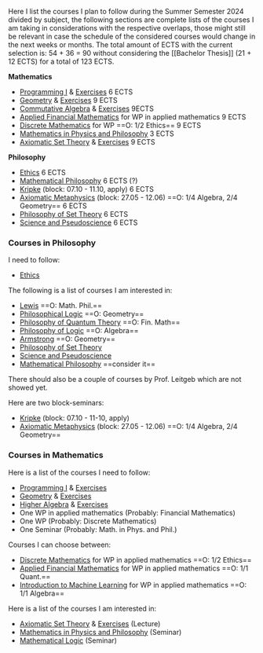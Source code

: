 Here I list the courses I plan to follow during the Summer Semester 2024 divided by subject, the following sections are complete lists of the courses I am taking in considerations with the respective overlaps, those might still be relevant in case the schedule of the considered courses would change in the next weeks or months. The total amount of ECTS with the current selection is: 54 + 36 = 90 without considering the [[Bachelor Thesis]] (21 + 12 ECTS) for a total of 123 ECTS.

**Mathematics**
- [Programming I](https://lsf.verwaltung.uni-muenchen.de/qisserver/rds?state=verpublish&status=init&vmfile=no&publishid=1025060&moduleCall=webInfo&publishConfFile=webInfo&publishSubDir=veranstaltung) & [Exercises](https://lsf.verwaltung.uni-muenchen.de/qisserver/rds?state=verpublish&status=init&vmfile=no&publishid=1025061&moduleCall=webInfo&publishConfFile=webInfo&publishSubDir=veranstaltung) 6 ECTS
- [Geometry](https://lsf.verwaltung.uni-muenchen.de/qisserver/rds?state=verpublish&status=init&vmfile=no&publishid=1025072&moduleCall=webInfo&publishConfFile=webInfo&publishSubDir=veranstaltung) & [Exercises](https://lsf.verwaltung.uni-muenchen.de/qisserver/rds?state=verpublish&status=init&vmfile=no&publishid=1026730&moduleCall=webInfo&publishConfFile=webInfo&publishSubDir=veranstaltung) 9 ECTS
- [Commutative Algebra](https://lsf.verwaltung.uni-muenchen.de/qisserver/rds?state=verpublish&status=init&vmfile=no&publishid=1027612&moduleCall=webInfo&publishConfFile=webInfo&publishSubDir=veranstaltung) & [Exercises](https://lsf.verwaltung.uni-muenchen.de/qisserver/rds?state=verpublish&status=init&vmfile=no&publishid=1025088&moduleCall=webInfo&publishConfFile=webInfo&publishSubDir=veranstaltung) 9ECTS
- [Applied Financial Mathematics](https://lsf.verwaltung.uni-muenchen.de/qisserver/rds?state=verpublish&status=init&vmfile=no&publishid=1025089&moduleCall=webInfo&publishConfFile=webInfo&publishSubDir=veranstaltung) for WP in applied mathematics 9 ECTS
- [Discrete Mathematics](https://lsf.verwaltung.uni-muenchen.de/qisserver/rds?state=verpublish&status=init&vmfile=no&publishid=1025066&moduleCall=webInfo&publishConfFile=webInfo&publishSubDir=veranstaltung) for WP ==O: 1/2 Ethics== 9 ECTS
- [Mathematics in Physics and Philosophy](https://lsf.verwaltung.uni-muenchen.de/qisserver/rds?state=verpublish&status=init&vmfile=no&publishid=1025836&moduleCall=webInfo&publishConfFile=webInfo&publishSubDir=veranstaltung) 3 ECTS
- [Axiomatic Set Theory](https://lsf.verwaltung.uni-muenchen.de/qisserver/rds?state=verpublish&status=init&vmfile=no&publishid=1028100&moduleCall=webInfo&publishConfFile=webInfo&publishSubDir=veranstaltung) & [Exercises](https://lsf.verwaltung.uni-muenchen.de/qisserver/rds?state=verpublish&status=init&vmfile=no&publishid=1028149&moduleCall=webInfo&publishConfFile=webInfo&publishSubDir=veranstaltung) 9 ECTS

**Philosophy**
- [Ethics](https://lsf.verwaltung.uni-muenchen.de/qisserver/rds?state=verpublish&status=init&vmfile=no&publishid=1027573&moduleCall=webInfo&publishConfFile=webInfo&publishSubDir=veranstaltung) 6 ECTS
- [Mathematical Philosophy](https://lsf.verwaltung.uni-muenchen.de/qisserver/rds?state=verpublish&status=init&vmfile=no&publishid=1027675&moduleCall=webInfo&publishConfFile=webInfo&publishSubDir=veranstaltung) 6 ECTS (?)
- [Kripke](https://lsf.verwaltung.uni-muenchen.de/qisserver/rds?state=verpublish&status=init&vmfile=no&publishid=1029647&moduleCall=webInfo&publishConfFile=webInfo&publishSubDir=veranstaltung) (block: 07.10 - 11.10, apply) 6 ECTS
- [Axiomatic Metaphysics](https://lsf.verwaltung.uni-muenchen.de/qisserver/rds?state=verpublish&status=init&vmfile=no&publishid=1027676&moduleCall=webInfo&publishConfFile=webInfo&publishSubDir=veranstaltung) (block: 27.05 - 12.06) ==O: 1/4 Algebra, 2/4 Geometry==  6 ECTS
- [Philosophy of Set Theory](https://lsf.verwaltung.uni-muenchen.de/qisserver/rds?state=verpublish&status=init&vmfile=no&publishid=1027681&moduleCall=webInfo&publishConfFile=webInfo&publishSubDir=veranstaltung) 6 ECTS
- [Science and Pseudoscience](https://lsf.verwaltung.uni-muenchen.de/qisserver/rds?state=verpublish&status=init&vmfile=no&publishid=1027662&moduleCall=webInfo&publishConfFile=webInfo&publishSubDir=veranstaltung) 6 ECTS
### Courses in Philosophy
I need to follow:
- [Ethics](https://lsf.verwaltung.uni-muenchen.de/qisserver/rds?state=verpublish&status=init&vmfile=no&publishid=1027573&moduleCall=webInfo&publishConfFile=webInfo&publishSubDir=veranstaltung)

The following is a list of courses I am interested in:
- [Lewis](https://lsf.verwaltung.uni-muenchen.de/qisserver/rds?state=verpublish&status=init&vmfile=no&publishid=1029668&moduleCall=webInfo&publishConfFile=webInfo&publishSubDir=veranstaltung) ==O: Math. Phil.==
- [Philosophical Logic](https://lsf.verwaltung.uni-muenchen.de/qisserver/rds?state=verpublish&status=init&vmfile=no&publishid=1027678&moduleCall=webInfo&publishConfFile=webInfo&publishSubDir=veranstaltung) ==O: Geometry==
- [Philosophy of Quantum Theory](https://lsf.verwaltung.uni-muenchen.de/qisserver/rds?state=verpublish&status=init&vmfile=no&publishid=1027661&moduleCall=webInfo&publishConfFile=webInfo&publishSubDir=veranstaltung) ==O: Fin. Math==
- [Philosophy of Logic](https://lsf.verwaltung.uni-muenchen.de/qisserver/rds?state=verpublish&status=init&vmfile=no&publishid=1027685&moduleCall=webInfo&publishConfFile=webInfo&publishSubDir=veranstaltung) ==O: Algebra==
- [Armstrong](https://lsf.verwaltung.uni-muenchen.de/qisserver/rds?state=verpublish&status=init&vmfile=no&publishid=1029664&moduleCall=webInfo&publishConfFile=webInfo&publishSubDir=veranstaltung) ==O: Geometry==
- [Philosophy of Set Theory](https://lsf.verwaltung.uni-muenchen.de/qisserver/rds?state=verpublish&status=init&vmfile=no&publishid=1027681&moduleCall=webInfo&publishConfFile=webInfo&publishSubDir=veranstaltung)
- [Science and Pseudoscience](https://lsf.verwaltung.uni-muenchen.de/qisserver/rds?state=verpublish&status=init&vmfile=no&publishid=1027662&moduleCall=webInfo&publishConfFile=webInfo&publishSubDir=veranstaltung)
- [Mathematical Philosophy](https://lsf.verwaltung.uni-muenchen.de/qisserver/rds?state=verpublish&status=init&vmfile=no&publishid=1027675&moduleCall=webInfo&publishConfFile=webInfo&publishSubDir=veranstaltung) ==consider it==

There should also be a couple of courses by Prof. Leitgeb which are not showed yet.

Here are two block-seminars:
- [Kripke](https://lsf.verwaltung.uni-muenchen.de/qisserver/rds?state=verpublish&status=init&vmfile=no&publishid=1029647&moduleCall=webInfo&publishConfFile=webInfo&publishSubDir=veranstaltung) (block: 07.10 - 11-10, apply)
- [Axiomatic Metaphysics](https://lsf.verwaltung.uni-muenchen.de/qisserver/rds?state=verpublish&status=init&vmfile=no&publishid=1027676&moduleCall=webInfo&publishConfFile=webInfo&publishSubDir=veranstaltung) (block: 27.05 - 12.06) ==O: 1/4 Algebra, 2/4 Geometry==
### Courses in Mathematics
Here is a list of the courses I need to follow:
- [Programming I](https://lsf.verwaltung.uni-muenchen.de/qisserver/rds?state=verpublish&status=init&vmfile=no&publishid=1025060&moduleCall=webInfo&publishConfFile=webInfo&publishSubDir=veranstaltung) & [Exercises](https://lsf.verwaltung.uni-muenchen.de/qisserver/rds?state=verpublish&status=init&vmfile=no&publishid=1025061&moduleCall=webInfo&publishConfFile=webInfo&publishSubDir=veranstaltung)
- [Geometry](https://lsf.verwaltung.uni-muenchen.de/qisserver/rds?state=verpublish&status=init&vmfile=no&publishid=1025072&moduleCall=webInfo&publishConfFile=webInfo&publishSubDir=veranstaltung) & [Exercises](https://lsf.verwaltung.uni-muenchen.de/qisserver/rds?state=verpublish&status=init&vmfile=no&publishid=1026730&moduleCall=webInfo&publishConfFile=webInfo&publishSubDir=veranstaltung)
- [Higher Algebra](https://lsf.verwaltung.uni-muenchen.de/qisserver/rds?state=verpublish&status=init&vmfile=no&publishid=1025086&moduleCall=webInfo&publishConfFile=webInfo&publishSubDir=veranstaltung) & [Exercises](https://lsf.verwaltung.uni-muenchen.de/qisserver/rds?state=verpublish&status=init&vmfile=no&publishid=1025088&moduleCall=webInfo&publishConfFile=webInfo&publishSubDir=veranstaltung)
- One WP in applied mathematics (Probably: Financial Mathematics)
- One WP (Probably: Discrete Mathematics)
- One Seminar (Probably: Math. in Phys. and Phil.)

Courses I can choose between:
- [Discrete Mathematics](https://lsf.verwaltung.uni-muenchen.de/qisserver/rds?state=verpublish&status=init&vmfile=no&publishid=1025066&moduleCall=webInfo&publishConfFile=webInfo&publishSubDir=veranstaltung) for WP in applied mathematics ==O: 1/2 Ethics==
- [Applied Financial Mathematics](https://lsf.verwaltung.uni-muenchen.de/qisserver/rds?state=verpublish&status=init&vmfile=no&publishid=1025089&moduleCall=webInfo&publishConfFile=webInfo&publishSubDir=veranstaltung) for WP in applied mathematics ==O: 1/1 Quant.==
- [Introduction to Machine Learning](https://lsf.verwaltung.uni-muenchen.de/qisserver/rds?state=verpublish&status=init&vmfile=no&publishid=1016358&moduleCall=webInfo&publishConfFile=webInfo&publishSubDir=veranstaltung) for WP in applied mathematics ==O: 1/1 Algebra==

Here is a list of the courses I am interested in:
- [Axiomatic Set Theory](https://lsf.verwaltung.uni-muenchen.de/qisserver/rds?state=verpublish&status=init&vmfile=no&publishid=1028100&moduleCall=webInfo&publishConfFile=webInfo&publishSubDir=veranstaltung) & [Exercises](https://lsf.verwaltung.uni-muenchen.de/qisserver/rds?state=verpublish&status=init&vmfile=no&publishid=1028149&moduleCall=webInfo&publishConfFile=webInfo&publishSubDir=veranstaltung) (Lecture)
- [Mathematics in Physics and Philosophy](https://lsf.verwaltung.uni-muenchen.de/qisserver/rds?state=verpublish&status=init&vmfile=no&publishid=1025836&moduleCall=webInfo&publishConfFile=webInfo&publishSubDir=veranstaltung) (Seminar)
- [Mathematical Logic](https://lsf.verwaltung.uni-muenchen.de/qisserver/rds?state=verpublish&status=init&vmfile=no&publishid=1025832&moduleCall=webInfo&publishConfFile=webInfo&publishSubDir=veranstaltung) (Seminar)